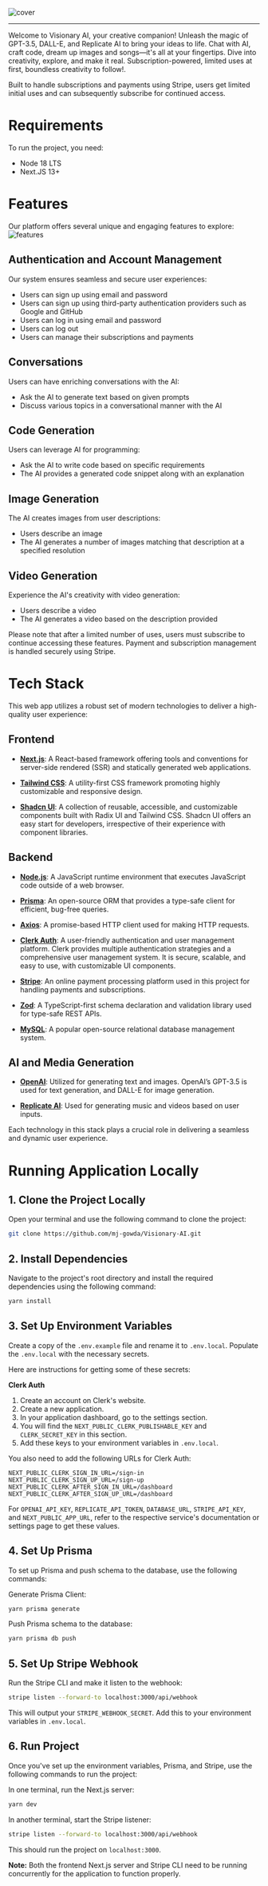 ![cover](./public/homepage.png)


---

Welcome to Visionary AI, your creative companion! Unleash the magic of GPT-3.5, DALL-E, and Replicate AI to bring your ideas to life. Chat with AI, craft code, dream up images and songs—it's all at your fingertips. Dive into creativity, explore, and make it real. Subscription-powered, limited uses at first, boundless creativity to follow!.

Built to handle subscriptions and payments using Stripe, users get limited initial uses and can subsequently subscribe for continued access.

# **Requirements**
To run the project, you need:
- Node 18 LTS
- Next.JS 13+

# **Features**
Our platform offers several unique and engaging features to explore:
![features](./public/dashboard.png)

## **Authentication and Account Management**
Our system ensures seamless and secure user experiences:
- Users can sign up using email and password
- Users can sign up using third-party authentication providers such as Google and GitHub
- Users can log in using email and password
- Users can log out
- Users can manage their subscriptions and payments

## **Conversations**
Users can have enriching conversations with the AI:
- Ask the AI to generate text based on given prompts
- Discuss various topics in a conversational manner with the AI

## **Code Generation**
Users can leverage AI for programming:
- Ask the AI to write code based on specific requirements
- The AI provides a generated code snippet along with an explanation

## **Image Generation**
The AI creates images from user descriptions:
- Users describe an image
- The AI generates a number of images matching that description at a specified resolution

## **Video Generation**
Experience the AI's creativity with video generation:
- Users describe a video 
- The AI generates a video based on the description provided

Please note that after a limited number of uses, users must subscribe to continue accessing these features. Payment and subscription management is handled securely using Stripe.

# **Tech Stack**

This web app utilizes a robust set of modern technologies to deliver a high-quality user experience:

## **Frontend**

- **[Next.js](https://nextjs.org/)**: A React-based framework offering tools and conventions for server-side rendered (SSR) and statically generated web applications.

- **[Tailwind CSS](https://tailwindcss.com/)**: A utility-first CSS framework promoting highly customizable and responsive design.

- **[Shadcn UI](https://ui.shadcn.com/)**: A collection of reusable, accessible, and customizable components built with Radix UI and Tailwind CSS. Shadcn UI offers an easy start for developers, irrespective of their experience with component libraries.

## **Backend**

- **[Node.js](https://nodejs.org/en/)**: A JavaScript runtime environment that executes JavaScript code outside of a web browser.

- **[Prisma](https://www.prisma.io/)**: An open-source ORM that provides a type-safe client for efficient, bug-free queries.

- **[Axios](https://axios-http.com/)**: A promise-based HTTP client used for making HTTP requests.

- **[Clerk Auth](https://clerk.com/)**: A user-friendly authentication and user management platform. Clerk provides multiple authentication strategies and a comprehensive user management system. It is secure, scalable, and easy to use, with customizable UI components.

- **[Stripe](https://stripe.com/)**: An online payment processing platform used in this project for handling payments and subscriptions.

- **[Zod](https://github.com/colinhacks/zod)**: A TypeScript-first schema declaration and validation library used for type-safe REST APIs.

- **[MySQL](https://www.mysql.com/)**: A popular open-source relational database management system.

## **AI and Media Generation**

- **[OpenAI](https://openai.com/)**: Utilized for generating text and images. OpenAI’s GPT-3.5 is used for text generation, and DALL-E for image generation.

- **[Replicate AI](https://replicate.com/)**: Used for generating music and videos based on user inputs.

Each technology in this stack plays a crucial role in delivering a seamless and dynamic user experience.

# **Running Application Locally**

## 1. **Clone the Project Locally**
Open your terminal and use the following command to clone the project:
```sh
git clone https://github.com/mj-gowda/Visionary-AI.git
```

## 2. **Install Dependencies**
Navigate to the project's root directory and install the required dependencies using the following command:
```sh
yarn install
```

## 3. **Set Up Environment Variables**
Create a copy of the `.env.example` file and rename it to `.env.local`. Populate the `.env.local` with the necessary secrets.

Here are instructions for getting some of these secrets:

**Clerk Auth**
1. Create an account on Clerk's website.
2. Create a new application.
3. In your application dashboard, go to the settings section.
4. You will find the `NEXT_PUBLIC_CLERK_PUBLISHABLE_KEY` and `CLERK_SECRET_KEY` in this section.
5. Add these keys to your environment variables in `.env.local`.

You also need to add the following URLs for Clerk Auth:
```
NEXT_PUBLIC_CLERK_SIGN_IN_URL=/sign-in
NEXT_PUBLIC_CLERK_SIGN_UP_URL=/sign-up
NEXT_PUBLIC_CLERK_AFTER_SIGN_IN_URL=/dashboard
NEXT_PUBLIC_CLERK_AFTER_SIGN_UP_URL=/dashboard
```

For `OPENAI_API_KEY`, `REPLICATE_API_TOKEN`, `DATABASE_URL`, `STRIPE_API_KEY`, and `NEXT_PUBLIC_APP_URL`, refer to the respective service's documentation or settings page to get these values.


## 4. **Set Up Prisma**
To set up Prisma and push schema to the database, use the following commands:

Generate Prisma Client:
```sh
yarn prisma generate
```

Push Prisma schema to the database:
```sh
yarn prisma db push 
```

## 5. **Set Up Stripe Webhook**
Run the Stripe CLI and make it listen to the webhook:
```sh
stripe listen --forward-to localhost:3000/api/webhook
```
This will output your `STRIPE_WEBHOOK_SECRET`. Add this to your environment variables in `.env.local`.

## 6. **Run Project**
Once you've set up the environment variables, Prisma, and Stripe, use the following commands to run the project:

In one terminal, run the Next.js server:
```sh
yarn dev
```

In another terminal, start the Stripe listener:
```sh
stripe listen --forward-to localhost:3000/api/webhook
```

This should run the project on `localhost:3000`.

**Note:** Both the frontend Next.js server and Stripe CLI need to be running concurrently for the application to function properly.
